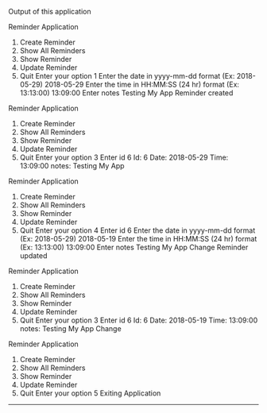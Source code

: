 Output of this application


Reminder Application
1. Create Reminder
2. Show All Reminders
3. Show Reminder
4. Update Reminder
5. Quit
Enter your option 1
Enter the date in yyyy-mm-dd format (Ex: 2018-05-29) 2018-05-29
Enter the time in HH:MM:SS (24 hr) format (Ex: 13:13:00) 13:09:00
Enter notes Testing My App
Reminder created

Reminder Application
1. Create Reminder
2. Show All Reminders
3. Show Reminder
4. Update Reminder
5. Quit
Enter your option 3
Enter id 6
Id: 6
Date: 2018-05-29
Time: 13:09:00
notes: Testing My App


Reminder Application
1. Create Reminder
2. Show All Reminders
3. Show Reminder
4. Update Reminder
5. Quit
Enter your option 4
Enter id 6
Enter the date in yyyy-mm-dd format (Ex: 2018-05-29) 2018-05-19
Enter the time in HH:MM:SS (24 hr) format (Ex: 13:13:00) 13:09:00
Enter notes Testing My App Change
Reminder updated

Reminder Application
1. Create Reminder
2. Show All Reminders
3. Show Reminder
4. Update Reminder
5. Quit
Enter your option 3
Enter id 6
Id: 6
Date: 2018-05-19
Time: 13:09:00
notes: Testing My App Change


Reminder Application
1. Create Reminder
2. Show All Reminders
3. Show Reminder
4. Update Reminder
5. Quit
Enter your option 5
Exiting Application

----
